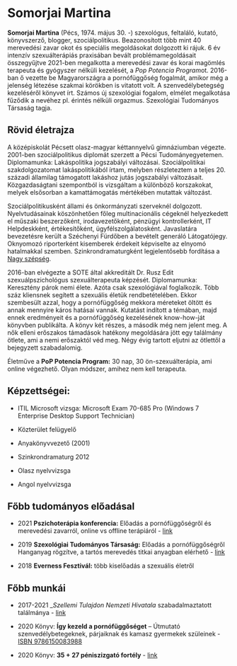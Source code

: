 # Somorjai Martina  

__Somorjai Martina__ (Pécs, 1974. május 30. -) szexológus, feltaláló, kutató, könyvszerző, blogger, szociálpolitikus. Beazonosított több mint 40 merevedési zavar okot és speciális megoldásokat dolgozott ki rájuk. 6 év intenzív szexuálterápiás praxisában bevált problémamegoldásait összegyűjtve 2021-ben megalkotta a merevedési zavar és korai magömlés terapeuta és gyógyszer nélküli kezelését, a *Pop Potencia Program*ot. 2016-ban ő vezette be Magyarországra a pornófüggőség fogalmát, amikor még a jelenség létezése szakmai körökben is vitatott volt. A szenvedélybetegség kezeléséről könyvet írt. Számos új szexológiai fogalom, elmélet megalkotása fűződik a nevéhez pl. érintés nélküli orgazmus. Szexológiai Tudományos Társaság tagja.  


## Rövid életrajza  

A középiskolát Pécsett olasz-magyar kéttannyelvű gimnáziumban végezte. 2001-ben szociálpolitikus diplomát szerzett a Pécsi Tudományegyetemen. Diplomamunka: Lakáspolitika jogszabályi változásai. Szociálpolitikai szakdolgozatomat lakáspolitikából írtam, melyben részleteztem a teljes 20. századi államilag támogatott lakáshoz jutás jogszabályi változásait. Közgazdaságtani szempontból is vizsgáltam a különböző korszakokat, melyek elsősorban a kamattámogatás mértékében mutattak változást.  

Szociálpolitikusként állami és önkormányzati szerveknél dolgozott. Nyelvtudásainak köszönhetően főleg multinacionális cégeknél helyezkedett el műszaki beszerzőként, irodavezetőként, pénzügyi kontrollerként, IT Helpdeskként, értékesítőként, ügyfélszolgálatosként. Javaslatára bevezetésre került a Széchenyi Fürdőben a bevételt generáló Látogatójegy. Oknyomozó riporterként kisemberek érdekeit képviselte az elnyomó hatalmakkal szemben. Szinkrondramaturgként legjelentősebb fordítása a [Nagy szépség](http://iszdb.hu/index.php?szemely=85979&lap=munkassag).  

2016-ban elvégezte a SOTE által akkreditált Dr. Rusz Edit szexuálpszichológus szexuálterapeuta képzését. Diplomamunka: Keresztény párok nemi élete. Azóta csak szexológiával foglalkozik. Több száz kliensnek segített a szexuális életük rendbetételében. Ekkor szembesült azzal, hogy a pornófüggőség mekkora méreteket öltött és annak mennyire káros hatásai vannak. Kutatást indított a témában, majd ennek eredményeit és a pornófüggőség kezelésének know-how-ját könyvben publikálta. A könyv két részes, a második még nem jelent meg. A nők elleni erőszakos támadások hatékony megoldására jött egy találmány ötlete, ami a nemi erőszaktól véd meg. Négy évig tartott eljutni az ötlettől a bejegyzett szabadalomig.  

Életműve a __PoP Potencia Program:__ 30 nap, 30 ön-szexuálterápia, ami online
végezhető. Olyan módszer, amihez nem kell terapeuta.  


## Képzettségei:

- ITIL Microsoft vizsga: Microsoft Exam 70-685 Pro (Windows 7 Enterprise Desktop
Support Technician)  

- Közterület felügyelő  

- Anyakönyvvezető (2001)  

- Szinkrondramaturg 2012  

- Olasz nyelvvizsga  

- Angol nyelvvizsga  


## Főbb tudományos előadásal  

- 2021 __Pszichoterápia konferencia:__ Előadás a pornófüggőségről és
merevedési zavarról, online vs offline terápiáról - [link](http://mptpszichiatria.hu/hirek.aspx?&nid=103550&archiv=1)  

- 2019 __Szexológiai Tudományos Társaság:__ Előadás a pornófüggőségről
Hanganyag rögzítve, a tartós merevedés titkai anyagban elérhető - [link](https://legyenjobbaszex.hu/szexshop/)

- 2018 __Everness Fesztivál:__ több kiselőadás a szexuális életről


## Főbb munkái  

- 2017-2021 __Szellemi Tulajdon Nemzeti Hivatala_ szabadalmaztatott
találmánya - [link](https://www.sztnh.gov.hu/sites/default/files/kiadv/szkv/201903b-pdf/B_02_Szab_kozzetetel_6_1903.pdf)

- 2020 Könyv: __Így kezeld a pornófüggőséget__ – Útmutató
szenvedélybetegeknek, párjaiknak és kamasz gyermekek szüleinek - [ISBN 9786150083988](https://hu.wikipedia.org/wiki/Speci%C3%A1lis:K%C3%B6nyvforr%C3%A1sok?isbn=9786150083988)

- 2020 Könyv: __35 + 27 péniszizgató fortély__ - [link](https://www.subscribepage.com/35plusz27peniszizgatofortelyfeliratkozooldal)

